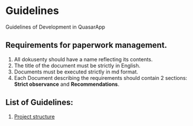 # Guidelines
Guidelines of Development in QuasarApp

## Requirements for paperwork management.

1. All dokusenty should have a name reflecting its contents.
2. The title of the document must be strictly in English.
3. Documents must be executed strictly in md format.
4. Each Document describing the requirements should contain 2 sections: **Strict observance** and **Recommendations**.


## List of Guidelines:
1. [Project structure](ProjectStructure.md)
